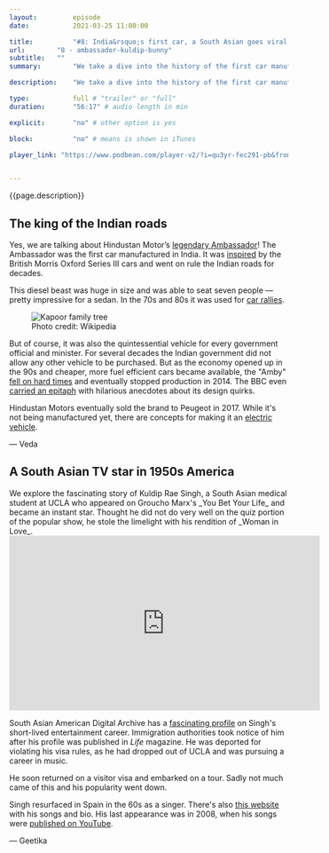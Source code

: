 ```yaml
---
layout:         episode
date:           2021-03-25 11:00:00

title:          "#8: India&rsquo;s first car, a South Asian goes viral in 50s America, and the origins of bunny chow"
url:        "8 - ambassador-kuldip-bunny"
subtitle:   ""
summary:        "We take a dive into the history of the first car manufactured in India and how it became the king of the Indian roads. We talk about Kuldip Rae Singh, an Indian student in the US who became famous in 1950s America after he stole the show on national television. And our food thing for this episode is the history of South African's favorite snack, bunny chow and its connection to South Asia."

description:    "We take a dive into the history of the first car manufactured in India and how it became the king of the Indian roads. Then we talk about Kuldip Rae Singh, an Indian student in the US who became famous in 1950s America after he stole the show on national television. And our food thing for this episode is the history of South African's favorite snack, bunny chow and its connection to South Asia."

type:           full # "trailer" or "full"
duration:       "56:17" # audio length in min

explicit:       "no" # other option is yes

block:          "no" # means is shown in iTunes

player_link: "https://www.podbean.com/player-v2/?i=qu3yr-fec291-pb&from=pb6admin&download=1&version=1&auto=0&share=1&download=1&rtl=0&fonts=Georgia&skin=2&pfauth=&btn-skin=101"


---
```


{{page.description}}

<script src="https://cdnjs.cloudflare.com/ajax/libs/lazysizes/5.3.0/lazysizes.min.js" integrity="sha512-JrL1wXR0TeToerkl6TPDUa9132S3PB1UeNpZRHmCe6TxS43PFJUcEYUhjJb/i63rSd+uRvpzlcGOtvC/rDQcDg==" crossorigin="anonymous"></script>


<h2 class="fact__hed">The king of the Indian roads</h2>

Yes, we are talking about Hindustan Motor&rsquo;s [legendary Ambassador](https://en.wikipedia.org/wiki/Hindustan_Ambassador)! The Ambassador was the first car manufactured in India. It was [inspired](https://theprint.in/features/brandma/this-car-was-the-original-ambassador-of-make-in-india/145091/) by the British Morris Oxford Series III cars and went on rule the Indian roads for decades.

This diesel beast was huge in size and was able to seat seven people — pretty impressive for a sedan. In the 70s and 80s it was used for [car rallies](https://www.carandbike.com/news/hindustan-ambassador-a-brief-history-1659004).

<figure class="figure__full">
  <picture class="figure__img">
    <source data-srcset="../../images/ambassador_1200.jpg" media="(min-width:850px)">
    <source data-srcset="../../images/ambassador_900.jpg" media="(min-width:400px)">
    <source data-srcset="../../images/ambassador_600.jpg" media="(min-width:1px)">
    <img class="lazyload" src="../../images/ambassador_placeholder.jpg"
      data-srcset="../../images/ambassador_placeholder.jpg" alt="Kapoor family tree" />
  </picture>
  <figcaption class="full__caption">Photo credit: Wikipedia</figcaption>
</figure>

But of course, it was also the quintessential vehicle for every government official and minister. For several decades the Indian government did not allow any other vehicle to be purchased. But as the economy opened up in the 90s and cheaper, more fuel efficient cars became available, the "Amby" [fell on hard times](https://www.nytimes.com/1999/03/04/business/icon-falls-hard-times-india-ambassador-car-fights-survive-competition.html) and eventually stopped production in 2014. The BBC even [carried an epitaph](https://www.bbc.com/news/magazine-28085095) with hilarious anecdotes about its design quirks.

Hindustan Motors eventually sold the brand to Peugeot in 2017. While it's not being manufactured yet, there are concepts for making it an [electric vehicle](https://auto.hindustantimes.com/auto/cars/the-first-made-in-india-car-gets-a-electric-makeover-in-this-concept-design-41585896364179.html).

— Veda

<h2 class="fact__hed">A South Asian TV star in 1950s America</h2>
We explore the fascinating story of Kuldip Rae Singh, a South Asian medical student at UCLA who appeared on Groucho Marx's _You Bet Your Life_ and became an instant star. Thought he did not do very well on the quiz portion of the popular show, he stole the limelight with his rendition of _Woman in Love_.

<iframe width="560" height="315" src="https://www.youtube.com/embed/9VwRtCGP0po" title="YouTube video player" frameborder="0" allow="accelerometer; autoplay; clipboard-write; encrypted-media; gyroscope; picture-in-picture" allowfullscreen></iframe>

South Asian American Digital Archive has a [fascinating profile](https://www.saada.org/tides/article/crooner-from-kashmir) on Singh's short-lived entertainment career. Immigration authorities took notice of him after his profile was published in _Life_ magazine. He was deported for violating his visa rules, as he had dropped out of UCLA and was pursuing a career in music.

He soon returned on a visitor visa and embarked on a tour. Sadly not much came of this and his popularity went down. 

Singh resurfaced in Spain in the 60s as a singer. There's also [this website](http://www.kuldip.50megs.com/) with his songs and bio. His last appearance was in 2008, when his songs were [published on YouTube](https://www.youtube.com/channel/UCV1w3qiQ07NG_qFcunh2thQ).

— Geetika 
